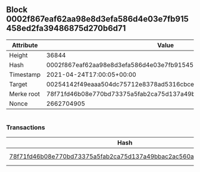 ## Block 0002f867eaf62aa98e8d3efa586d4e03e7fb915458ed2fa39486875d270b6d71

Attribute | Value
--- | ---
Height | 36844
Hash | 0002f867eaf62aa98e8d3efa586d4e03e7fb915458ed2fa39486875d270b6d71
Timestamp | 2021-04-24T17:00:05+00:00
Target | 00254142f49eaaa504dc75712e8378ad5316cbcead634704b3734b6271167cc4
Merke root | 78f71fd46b08e770bd73375a5fab2ca75d137a49bbac2ac560a9dde0f1597a4a
Nonce | 2662704905

```

```

### Transactions

Hash | Amount
--- | ---
[78f71fd46b08e770bd73375a5fab2ca75d137a49bbac2ac560a9dde0f1597a4a](78f71fd46b08e770bd73375a5fab2ca75d137a49bbac2ac560a9dde0f1597a4a.md) | 10.00000000 SKEPTI 
